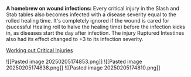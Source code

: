 

**A homebrew on wound infections:**
Every critical injury in the Slash and Stab tables also becomes infected with a disease severity equal to the rolled healing time. It's completely ignored if the wound is cared for (sucessful Healing roll to halve the healing time) before the infection kicks in, as diseases start the day after infection.
The injury Ruptured Intestines also had its effect changed to +3 to its infection severity.

[Working out Critical Injuries](Working%20out%20Critical%20Injuries.md)

![[Pasted image 20250205174853.png]]
![[Pasted image 20250205174838.png]]
![[Pasted image 20250205174810.png]]